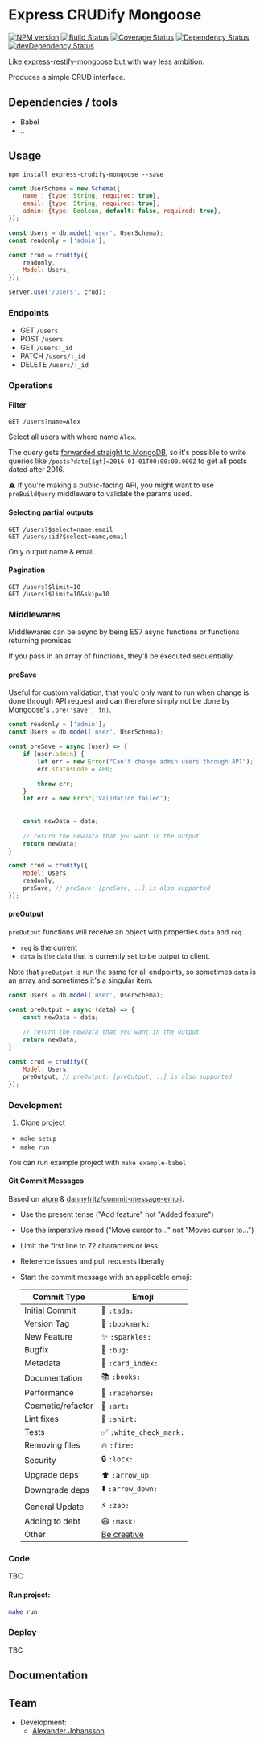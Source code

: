 Express CRUDify Mongoose
=========================


[![NPM version](https://badge.fury.io/js/express-crudify-mongoose.svg)](http://badge.fury.io/js/express-crudify-mongoose)
[![Build Status](https://img.shields.io/travis/dicefm/express-crudify-mongoose.svg)](https://travis-ci.org/dicefm/express-crudify-mongoose)
[![Coverage Status](https://img.shields.io/coveralls/dicefm/express-crudify-mongoose.svg)](https://coveralls.io/r/dicefm/express-crudify-mongoose?branch=master)
[![Dependency Status](https://img.shields.io/david/dicefm/express-crudify-mongoose.svg)](https://david-dm.org/dicefm/express-crudify-mongoose)
[![devDependency Status](https://img.shields.io/david/dev/dicefm/express-crudify-mongoose.svg)](https://david-dm.org/dicefm/express-crudify-mongoose#info=devDependencies)

Like [express-restify-mongoose](https://github.com/florianholzapfel/express-restify-mongoose) but with way less ambition.

Produces a simple CRUD interface.

## Dependencies / tools

* Babel
* ..


## Usage

```
npm install express-crudify-mongoose --save
```

```js
const UserSchema = new Schema({
    name : {type: String, required: true},
    email: {type: String, required: true},
    admin: {type: Boolean, default: false, required: true},
});

const Users = db.model('user', UserSchema);
const readonly = ['admin'];

const crud = crudify({
    readonly,
    Model: Users,
});

server.use('/users', crud);
```

### Endpoints

* GET `/users`
* POST `/users`
* GET `/users:_id`
* PATCH `/users/:_id`
* DELETE `/users/:_id`


### Operations



#### Filter

```
GET /users?name=Alex
```

Select all users with where name `Alex`.

The query gets [forwarded straight to MongoDB](https://github.com/dicefm/express-crudify-mongoose/blob/93c0ef715f1b45a19efd20b17d150c634fd7dd70/src/lib/build-query.js#L23), so it's possible to write queries like `/posts?date[$gt]=2016-01-01T00:00:00.000Z` to get all posts dated after 2016. 

:warning: If you're making a public-facing API, you might want to use `preBuildQuery` middleware to validate the params used.

#### Selecting partial outputs

```
GET /users?$select=name,email
GET /users/:id?$select=name,email
```

Only output name & email.


#### Pagination

```
GET /users?$limit=10
GET /users?$limit=10&skip=10
```


### Middlewares

Middlewares can be async by being ES7 async functions or functions returning promises. 

If you pass in an array of functions, they'll be executed sequentially.


#### preSave

Useful for custom validation, that you'd only want to run when change is done through API request and can therefore simply not be done by Mongoose's `.pre('save', fn)`.


```js
const readonly = ['admin'];
const Users = db.model('user', UserSchema);

const preSave = async (user) => {
	if (user.admin) {
		let err = new Error("Can't change admin users through API");
		err.statusCode = 400;

		throw err;
	}
	let err = new Error('Validation failed');
	
	
	const newData = data;
	
	// return the newData that you want in the output
	return newData;
}

const crud = crudify({
    Model: Users,
    readonly,
    preSave, // preSave: [preSave, ..] is also supported
});
```


#### preOutput

`preOutput` functions will receive an object with properties `data` and `req`.

* `req` is the current 
* `data` is the data that is currently set to be output to client.


Note that `preOutput` is run the same for all endpoints, so sometimes `data` is an array and sometimes it's a singular item.

```js
const Users = db.model('user', UserSchema);

const preOutput = async (data) => {
	const newData = data;
	
	// return the newData that you want in the output
	return newData;
}

const crud = crudify({
    Model: Users,
    preOutput, // preOutput: [preOutput, ..] is also supported
});
```


### Development

1. Clone project
* `make setup`
* `make run`

You can run example project with `make example-babel`

#### Git Commit Messages

Based on [atom](https://github.com/atom/atom/blob/3b3baac14e78e66cb4c33f0f70b08aa94789d982/CONTRIBUTING.md#git-commit-messages) & [dannyfritz/commit-message-emoji](https://github.com/dannyfritz/commit-message-emoji).

* Use the present tense ("Add feature" not "Added feature")
* Use the imperative mood ("Move cursor to..." not "Moves cursor to...")
* Limit the first line to 72 characters or less
* Reference issues and pull requests liberally
* Start the commit message with an applicable emoji:

    Commit Type | Emoji
    ----------  | -------------
    Initial Commit | :tada: `:tada:`
    Version Tag | :bookmark: `:bookmark:`
    New Feature | :sparkles: `:sparkles:`
    Bugfix | :bug: `:bug:`
    Metadata | :card_index: `:card_index:`
    Documentation | :books: `:books:`
    Performance | :racehorse: `:racehorse:`
    Cosmetic/refactor | :art: `:art:`
    Lint fixes | :shirt: `:shirt:`
    Tests | :white_check_mark: `:white_check_mark:`
    Removing files | :fire: `:fire:`
    Security | :lock: `:lock:`
    Upgrade deps | :arrow_up: `:arrow_up:`
    Downgrade deps | :arrow_down: `:arrow_down:`
    General Update | :zap: `:zap:`
    Adding to debt | :mask: `:mask:`
    Other | [Be creative](http://www.emoji-cheat-sheet.com/)

### Code

TBC

#### Run project:

```sh
make run
```


### Deploy

TBC

## Documentation




## Team

* Development:
    - [Alexander Johansson](https://github.com/KATT)
